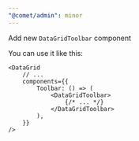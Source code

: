 ```yaml
---
"@comet/admin": minor
---
```


Add new `DataGridToolbar` component

You can use it like this:

```tsx
<DataGrid
    // ...
    components={{
        Toolbar: () => (
            <DataGridToolbar>
                {/* ... */}
            </DataGridToolbar>
        ),
    }}
/>
```